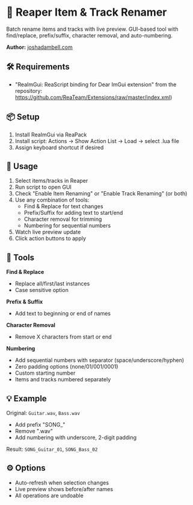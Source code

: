 # 📝 Reaper Item & Track Renamer

Batch rename items and tracks with live preview. GUI-based tool with find/replace, prefix/suffix, character removal, and auto-numbering.

**Author:** [joshadambell.com](https://joshadambell.com)

## 🛠️ Requirements

- "ReaImGui: ReaScript binding for Dear ImGui extension" from the repository: https://github.com/ReaTeam/Extensions/raw/master/index.xml)

## 📦 Setup

1. Install ReaImGui via ReaPack
2. Install script: Actions → Show Action List → Load → select .lua file
3. Assign keyboard shortcut if desired

## 🚀 Usage  

1. Select items/tracks in Reaper
2. Run script to open GUI
3. Check "Enable Item Renaming" or "Enable Track Renaming" (or both)
4. Use any combination of tools:
   - Find & Replace for text changes
   - Prefix/Suffix for adding text to start/end  
   - Character removal for trimming
   - Numbering for sequential numbers
5. Watch live preview update
6. Click action buttons to apply

## 🔧 Tools

**Find & Replace**
- Replace all/first/last instances
- Case sensitive option

**Prefix & Suffix** 
- Add text to beginning or end of names

**Character Removal**
- Remove X characters from start or end

**Numbering**
- Add sequential numbers with separator (space/underscore/hyphen)
- Zero padding options (none/01/001/0001)
- Custom starting number
- Items and tracks numbered separately

## 💡 Example

Original: `Guitar.wav`, `Bass.wav`
- Add prefix "SONG_"
- Remove ".wav" 
- Add numbering with underscore, 2-digit padding

Result: `SONG_Guitar_01`, `SONG_Bass_02`

## ⚙️ Options

- Auto-refresh when selection changes
- Live preview shows before/after names
- All operations are undoable
